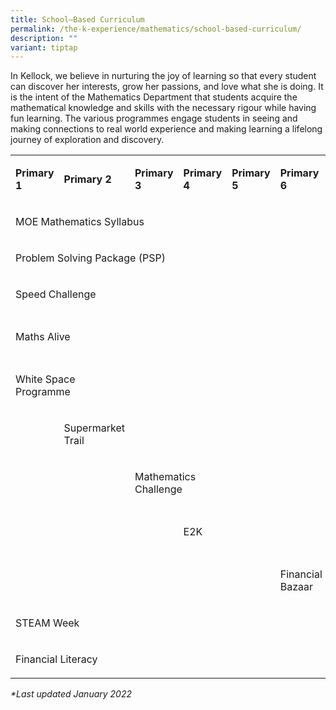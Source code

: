 ```yaml
---
title: School–Based Curriculum
permalink: /the-k-experience/mathematics/school-based-curriculum/
description: ""
variant: tiptap
---
```

<p>In Kellock, we believe in nurturing the joy of learning so that every student can discover her interests, grow her passions, and love what she is doing. It is the intent of the Mathematics Department that students acquire the mathematical knowledge and skills with the necessary rigour while having fun learning. The various programmes engage students in seeing and making connections to real world experience and making learning a lifelong journey of exploration and discovery.</p><table><tbody><tr><td rowspan="1" colspan="1"><p><strong>Primary 1</strong></p></td><td rowspan="1" colspan="1"><p><strong>Primary 2<br></strong></p></td><td rowspan="1" colspan="1"><p><strong>Primary 3<br></strong></p></td><td rowspan="1" colspan="1"><p><strong>Primary 4<br></strong></p></td><td rowspan="1" colspan="1"><p><strong>Primary 5<br></strong></p></td><td rowspan="1" colspan="1"><p><strong>Primary 6</strong>&nbsp;</p></td></tr><tr><td rowspan="1" colspan="6"><p>MOE Mathematics Syllabus&nbsp;</p></td></tr><tr><td rowspan="1" colspan="6"><p>Problem Solving Package (PSP)</p></td></tr><tr><td rowspan="1" colspan="6"><p>Speed Challenge</p></td></tr><tr><td rowspan="1" colspan="3"><p>Maths Alive</p></td><td rowspan="1" colspan="3"><p>&nbsp; &nbsp; &nbsp; &nbsp; &nbsp; &nbsp; &nbsp; &nbsp; &nbsp; &nbsp; &nbsp; &nbsp; &nbsp; &nbsp; &nbsp; &nbsp; &nbsp; &nbsp; &nbsp; &nbsp; &nbsp; &nbsp; &nbsp; &nbsp; &nbsp; &nbsp; &nbsp; &nbsp; &nbsp; &nbsp;&nbsp;</p></td></tr><tr><td rowspan="1" colspan="2"><p>White Space Programme &nbsp;</p></td><td rowspan="1" colspan="4"><p>&nbsp; &nbsp; &nbsp; &nbsp; &nbsp; &nbsp; &nbsp; &nbsp; &nbsp; &nbsp; &nbsp; &nbsp; &nbsp; &nbsp; &nbsp; &nbsp; &nbsp; &nbsp; &nbsp; &nbsp; &nbsp; &nbsp; &nbsp; &nbsp; &nbsp; &nbsp; &nbsp; &nbsp; &nbsp; &nbsp; &nbsp; &nbsp; &nbsp; &nbsp; &nbsp; &nbsp; &nbsp; &nbsp; &nbsp; &nbsp;</p></td></tr><tr><td rowspan="1" colspan="1"><p>&nbsp; &nbsp; &nbsp; &nbsp; &nbsp; &nbsp; &nbsp; &nbsp;&nbsp;</p></td><td rowspan="1" colspan="1"><p>Supermarket Trail&nbsp;</p></td><td rowspan="1" colspan="4"><p>&nbsp; &nbsp; &nbsp; &nbsp; &nbsp; &nbsp; &nbsp; &nbsp; &nbsp; &nbsp; &nbsp; &nbsp; &nbsp; &nbsp; &nbsp; &nbsp; &nbsp; &nbsp; &nbsp; &nbsp; &nbsp; &nbsp; &nbsp; &nbsp; &nbsp; &nbsp; &nbsp; &nbsp; &nbsp; &nbsp; &nbsp; &nbsp; &nbsp; &nbsp; &nbsp; &nbsp; &nbsp; &nbsp; &nbsp; &nbsp;</p></td></tr><tr><td rowspan="1" colspan="2"><p>&nbsp; &nbsp; &nbsp; &nbsp; &nbsp; &nbsp; &nbsp; &nbsp; &nbsp; &nbsp; &nbsp; &nbsp; &nbsp; &nbsp; &nbsp; &nbsp; &nbsp; &nbsp; &nbsp; &nbsp; &nbsp; &nbsp;&nbsp;</p></td><td rowspan="1" colspan="2"><p>Mathematics Challenge&nbsp; &nbsp;</p></td><td rowspan="1" colspan="2"><p><strong>&nbsp; &nbsp; &nbsp; &nbsp; &nbsp; &nbsp; &nbsp; &nbsp; &nbsp; &nbsp; &nbsp; &nbsp; &nbsp; &nbsp; &nbsp; &nbsp; &nbsp; &nbsp; &nbsp; &nbsp; &nbsp;&nbsp;</strong></p></td></tr><tr><td rowspan="1" colspan="3"><p><strong>&nbsp; &nbsp; &nbsp; &nbsp; &nbsp; &nbsp; &nbsp; &nbsp; &nbsp; &nbsp; &nbsp; &nbsp; &nbsp; &nbsp; &nbsp; &nbsp; &nbsp; &nbsp; &nbsp; &nbsp; &nbsp; &nbsp; &nbsp; &nbsp; &nbsp; &nbsp; &nbsp; &nbsp; &nbsp; &nbsp; &nbsp; &nbsp;&nbsp;</strong></p></td><td rowspan="1" colspan="3"><p>E2K&nbsp; &nbsp; &nbsp;</p></td></tr><tr><td rowspan="1" colspan="5"><p>&nbsp; &nbsp; &nbsp; &nbsp; &nbsp; &nbsp; &nbsp; &nbsp; &nbsp; &nbsp; &nbsp; &nbsp; &nbsp; &nbsp; &nbsp; &nbsp; &nbsp; &nbsp; &nbsp; &nbsp; &nbsp; &nbsp; &nbsp; &nbsp; &nbsp; &nbsp; &nbsp; &nbsp; &nbsp; &nbsp; &nbsp; &nbsp; &nbsp; &nbsp; &nbsp; &nbsp; &nbsp; &nbsp; &nbsp; &nbsp; &nbsp; &nbsp; &nbsp; &nbsp; &nbsp; &nbsp; &nbsp; &nbsp; &nbsp;&nbsp;</p></td><td rowspan="1" colspan="1"><p>Financial Bazaar&nbsp;</p></td></tr><tr><td rowspan="1" colspan="6"><p>STEAM Week&nbsp;</p></td></tr><tr><td rowspan="1" colspan="6"><p>Financial Literacy</p></td></tr></tbody></table><p><em>*Last updated January 2022</em></p>